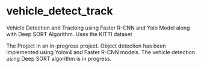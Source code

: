 # vehicle_detect_track
Vehicle Detection and Tracking using Faster R-CNN and Yolo Model along with Deep SORT Algorithm. Uses the KITTI dataset


The Project in an in-progress project. Object detection has been implemented using Yolov4 and Faster R-CNN models. The vehicle detection using Deep SORT algorithm is in progress.
